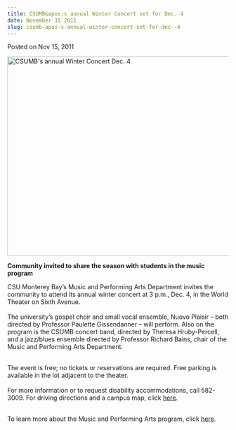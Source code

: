 ```yaml
---
title: CSUMB&apos;s annual Winter Concert set for Dec. 4
date: November 15 2011
slug: csumb-apos-s-annual-winter-concert-set-for-dec--4
---
```





<span class="date">Posted on Nov 15, 2011    </span>
<p><img alt="CSUMB&apos;s annual Winter Concert Dec. 4" src="http://news.csumb.edu/sites/default/files/65/attachments/news/images/winter_concert_2011_e-flier.jpg" style="width:550px; height:453px"/></p>
<p><strong>Community invited to share the season with students in
the music program</strong></p>
<p>CSU Monterey Bay&#x2019;s Music and Performing Arts Department invites
the community to attend its annual winter concert at 3 p.m., Dec.
4, in the World Theater on Sixth Avenue.<br>
<br>
The university&#x2019;s gospel choir and small vocal ensemble, Nuovo
Plaisir &#x2013; both directed by Professor Paulette Gissendanner &#x2013; will
perform. Also on the program is the CSUMB concert band, directed by
Theresa Hruby-Percell, and a jazz/blues ensemble directed by
Professor Richard Bains, chair of the Music and Performing Arts
Department.</br></br></p>
<p>The event is free; no tickets or reservations are required. Free
parking is available in the lot adjacent to the theater.<br>
<br>
For more information or to request disability accommodations, call
582-3009. For driving directions and a campus map, click <a href="http://csumb.edu/map" rel="nofollow">here</a>.</br></br></p>
<p>To learn more about the Music and Performing Arts program, click
<a href="http://mpa.csumb.edu/" rel="nofollow">here</a>.</p>





